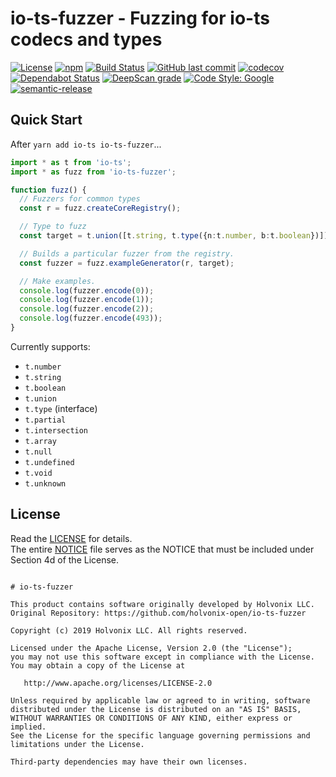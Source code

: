 # io-ts-fuzzer - Fuzzing for io-ts codecs and types

[![License](https://img.shields.io/badge/License-Apache%202.0-blue.svg)](./LICENSE) [![npm](https://img.shields.io/npm/v/io-ts-fuzzer.svg)](https://www.npmjs.com/package/io-ts-fuzzer) [![Build Status](https://travis-ci.com/holvonix-open/io-ts-fuzzer.svg?branch=master)](https://travis-ci.com/holvonix-open/io-ts-fuzzer) [![GitHub last commit](https://img.shields.io/github/last-commit/holvonix-open/io-ts-fuzzer.svg)](https://github.com/holvonix-open/io-ts-fuzzer/commits) [![codecov](https://codecov.io/gh/holvonix-open/io-ts-fuzzer/branch/master/graph/badge.svg)](https://codecov.io/gh/holvonix-open/io-ts-fuzzer) [![Dependabot Status](https://api.dependabot.com/badges/status?host=github&repo=holvonix-open/io-ts-fuzzer)](https://dependabot.com) [![DeepScan grade](https://deepscan.io/api/teams/4465/projects/6653/branches/56883/badge/grade.svg)](https://deepscan.io/dashboard#view=project&tid=4465&pid=6653&bid=56883) [![Code Style: Google](https://img.shields.io/badge/code%20style-google-blueviolet.svg)](https://github.com/google/gts) [![semantic-release](https://img.shields.io/badge/%20%20%F0%9F%93%A6%F0%9F%9A%80-semantic--release-e10079.svg)](https://github.com/semantic-release/semantic-release)


## Quick Start

After `yarn add io-ts io-ts-fuzzer`...



````typescript
import * as t from 'io-ts';
import * as fuzz from 'io-ts-fuzzer';

function fuzz() {
  // Fuzzers for common types
  const r = fuzz.createCoreRegistry();

  // Type to fuzz
  const target = t.union([t.string, t.type({n:t.number, b:t.boolean})]);

  // Builds a particular fuzzer from the registry.
  const fuzzer = fuzz.exampleGenerator(r, target);

  // Make examples.
  console.log(fuzzer.encode(0));
  console.log(fuzzer.encode(1));
  console.log(fuzzer.encode(2));
  console.log(fuzzer.encode(493));
}
````

Currently supports:

* `t.number`
* `t.string`
* `t.boolean`
* `t.union`
* `t.type` (interface)
* `t.partial`
* `t.intersection`
* `t.array`
* `t.null`
* `t.undefined`
* `t.void`
* `t.unknown`


## License

Read the [LICENSE](LICENSE) for details.  
The entire [NOTICE](NOTICE) file serves as the NOTICE that must be included under
Section 4d of the License.

````

# io-ts-fuzzer

This product contains software originally developed by Holvonix LLC.
Original Repository: https://github.com/holvonix-open/io-ts-fuzzer

Copyright (c) 2019 Holvonix LLC. All rights reserved.

Licensed under the Apache License, Version 2.0 (the "License");
you may not use this software except in compliance with the License.
You may obtain a copy of the License at

   http://www.apache.org/licenses/LICENSE-2.0

Unless required by applicable law or agreed to in writing, software
distributed under the License is distributed on an "AS IS" BASIS,
WITHOUT WARRANTIES OR CONDITIONS OF ANY KIND, either express or implied.
See the License for the specific language governing permissions and
limitations under the License.

Third-party dependencies may have their own licenses.

````
